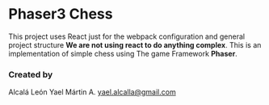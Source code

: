 # Phaser3 Chess

This project uses React just for the webpack configuration and general project structure **We are not using react to do anything complex**. This is an implementation of simple chess using The game Framework **Phaser**.

### Created by
Alcalá León Yael Mártin A. <yael.alcalla@gmail.com>
